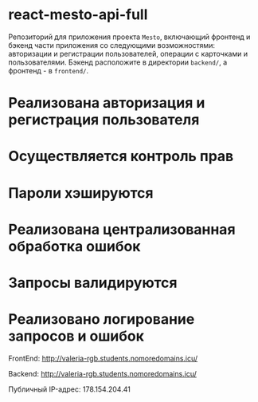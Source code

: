 # react-mesto-api-full
Репозиторий для приложения проекта `Mesto`, включающий фронтенд и бэкенд части приложения со следующими возможностями: авторизации и регистрации пользователей, операции с карточками и пользователями. Бэкенд расположите в директории `backend/`, а фронтенд - в `frontend/`. 
# Реализована авторизация и регистрация пользователя
# Осуществляется контроль прав
# Пароли хэшируются
# Реализована централизованная обработка ошибок
# Запросы валидируются
# Реализовано логирование запросов и ошибок
  
FrontEnd: http://valeria-rgb.students.nomoredomains.icu/

Backend: http://valeria-rgb.students.nomoredomains.icu/

Публичный IP-адрес: 178.154.204.41
